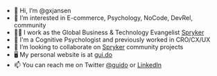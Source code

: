 - 👋 Hi, I’m @gxjansen
- 👀 I’m interested in E-commerce, Psychology, NoCode, DevRel, community
- 👨‍💻 I work as the Global Business & Technology Evangelist [Spryker](https://github.com/spryker)
- 🧠 I'm a Cognitive Psychologist and previously worked in CRO/CX/UX
- 💞️ I’m looking to collaborate on [Spryker](https://github.com/spryker) community projects
- 🖥 My personal website is at [gui.do](https://www.gui.do)
- 📫 You can reach me on Twitter [@guido](https://twitter.com/guido) or [LinkedIn](https://www.linkedin.com/in/gxjansen/)

<!---
gxjansen/gxjansen is a ✨ special ✨ repository because its `README.md` (this file) appears on your GitHub profile.
You can click the Preview link to take a look at your changes.
--->
